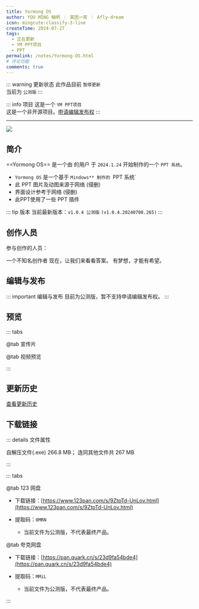 ```yaml
---
title: Yormong OS
author: YOU MING 柚明 ︱ 某团一笑 ︱ Afly-dream
icon: mingcute:classify-3-line
createTime: 2024-07-27
tags:
  - 正在更新
  - YM PPT项目
  - PPT
permalink: /notes/Yormong-OS.html
# 评论功能
comments: true
---
```


::: warning 更新状态
此作品目前 `暂停更新`  
当前为 `公测版`
:::

::: info 项目
这是一个 `YM PPT项目`  
这是一个非开源项目。[申请编辑发布权](#编辑与发布)
:::

---

![](https://image.youming.us.kg/ym-os.png)

## <Icon name="mingcute:document-line" color="currentColor" /> 简介

==Yormong OS== 是一个由 <Badge text="Youming 工作室" type="tip" /> 的用户 <Badge text="YOU MING 柚明" type="info" /> 于 `2024.1.24` 开始制作的一个 `PPT 系统`。

- `Yormong OS` 是一个基于 `Mindows** 制作的 `PPT 系统`
- 此 PPT 图片及动图来源于网络      (侵删)
- 界面设计参考于网络                 (侵删)
- 此PPT使用了一些 PPT 插件

::: tip 版本
当前最新版本：`v1.0.4 公测版` `(v1.0.4.20240708.265)`
:::

## <Icon name="mingcute:contacts-3-line" color="currentColor" /> 创作人员

参与创作的人员：<Badge text="YOU MING 柚明" type="info" /> <Badge text="某团一笑" type="info" /> <Badge text="Afly-dream" type="info" />

<LinkCard title="YOU MING 柚明" icon="https://image.youming.us.kg/ym-ys.png" href="/notes/更多/工作室.html#you-ming-柚明">
    一个不知名创作者
</LinkCard>

<LinkCard title="某团一笑" icon="https://image.youming.us.kg/tx-2-ys.png" href="/notes/更多/工作室.html#某团一笑">
    现在，让我们来看看答案。
</LinkCard>

<LinkCard title="Afly-dream" icon="https://image.youming.us.kg/tx-3-ys.png" href="/notes/更多/工作室.html#afly-dream">
    有梦想，才能有希望。
</LinkCard>

## <Icon name="mingcute:pencil-3-line" color="currentColor" /> 编辑与发布

::: important 编辑与发布
目前为公测版，暂不支持申请编辑发布权。
:::

## <Icon name="mingcute:eye-2-line" color="currentColor" /> 预览
::: tabs

@tab <Icon name="mingcute:film-line" color="currentColor" /> 宣传片

<BiliBili bvid="BV1Dq421c7EC" />

@tab <Icon name="mingcute:film-line" color="currentColor" /> 视频预览

<LinkCard title="哔哩哔哩 - 合集" icon="mingcute:bilibili-fill" href="https://space.bilibili.com/1337092956/channel/collectiondetail?sid=2711175"></LinkCard>

:::

## <Icon name="mingcute:history-anticlockwise-line" color="currentColor" /> 更新历史

[查看更新历史](/notes/更新历史/Yormong-OS.html)

## <Icon name="mingcute:arrow-to-down-line" color="currentColor" /> 下载链接

::: details <Icon name="mingcute:file-info-line" color="currentColor" /> 文件属性

<CardGrid>
  <Card title="公测版v1.0.0.20240622.343.exe" icon="mingcute:file-zip-line">
    自解压文件(.exe) 266.8 MB；
    连同其他文件共 267 MB
  </Card>
</CardGrid>

:::

::: tabs

@tab <Icon name="mingcute:cloud-line" color="currentColor" /> 123 网盘

- 下载链接：[https://www.123pan.com/s/9ZtpTd-UnLov.html](https://www.123pan.com/s/9ZtpTd-UnLov.html)
- 提取码：`0MRN`

  - 当前文件为公测版，不代表最终产品。

@tab <Icon name="mingcute:cloud-line" color="currentColor" /> 夸克网盘

- 下载链接：[https://pan.quark.cn/s/23d9fa54bde4](https://pan.quark.cn/s/23d9fa54bde4)
- 提取码：`MMiL`

  - 当前文件为公测版，不代表最终产品。

:::